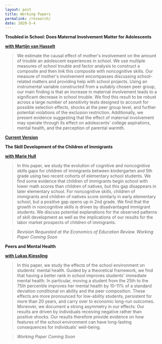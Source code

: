 ```yaml
---
layout: post
title: Working Papers
permalink: /research/
date: 2020-5-4
---
```


**Troubled in School: Does Maternal Involvement Matter for Adolescents**

[**with Martijn van Hasselt**](https://bryan.uncg.edu/faculty-and-staff/van-hasselt-martijn-nicolaas-pieter-n/) 

>We estimate the causal effect of mother's involvement on the amount of trouble an adolescent experiences in school. We use multiple measures of school trouble and factor analysis to construct a composite and then link this composite with noncognitive skills. Our measure of mother's involvement encompasses discussing school-related matters and providing help with school projects. Using an instrumental variable constructed from a suitably chosen peer group, our main finding is that an increase in maternal involvement leads to a significant decrease in school trouble. We find this result to be robust across a large number of sensitivity tests designed to account for possible selection effects, shocks at the peer group level, and further potential violations of the exclusion restriction. Additionally, we present evidence suggesting that the effect of maternal involvement may operate through its effect on adolescents' college aspirations, mental health, and the perception of parental warmth. 

[**Current Version**]("{{site.baseurl}}/files/schtrouble.pdf")


**The Skill Development of the Children of Immigrants**

 [**with Marie Hull**](https://sites.google.com/view/mariehull/home)

>In this paper, we study the evolution of cognitive and noncognitive skills gaps for children of immigrants between kindergarten and 5th grade using two recent cohorts of elementary school students. We find some evidence that children of immigrants begin school with lower math scores than children of natives, but this gap disappears in later elementary school. For noncognitive skills, children of immigrants and children of natives score similarly in early elementary school, but a positive gap opens up in 2nd grade. We find that the growth in noncognitive skills is driven by disadvantaged immigrant students. We discuss potential explanations for the observed patterns of skill development as well as the implications of our results for the labor market prospects of children of immigrants.

>*Revision Requested at the Economics of Education Review. Working Paper Coming Soon*

**Peers and Mental Health**

[**with Lukas Kiessling**](https://lukaskiessling.github.io/)

>In this paper, we study the effects of the school environment on students' mental health. Guided by a theoretical framework, we find that having a better rank in school improves students' immediate mental health. In particular, moving a student from the 25th to the 75th percentile improves her mental health by 10-11\% of a standard deviation conditional on ability and the peer composition. These effects are more pronounced for low-ability students, persistent for more than 20 years, and carry over to economic long-run outcomes. Moreover, we document a strong asymmetry in our effects: Our results are driven by individuals receiving negative rather than positive shocks. Our results therefore provide evidence on how features of the school environment can have long-lasting consequences for individuals' well-being.

>*Working Paper Coming Soon*

